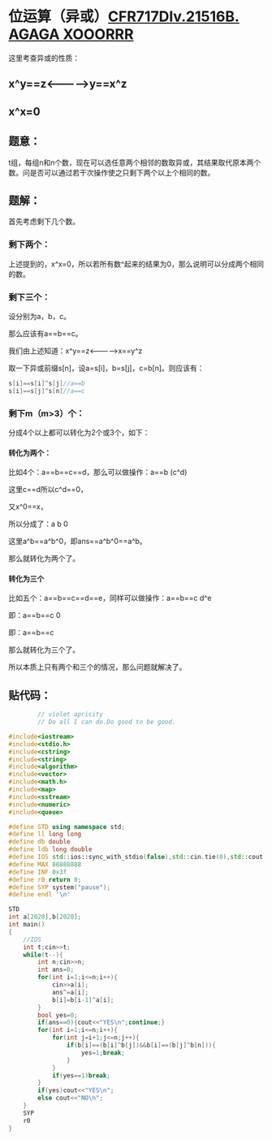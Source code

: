 # 位运算（异或）[CFR717DIv.21516B. AGAGA XOOORRR](https://codeforces.com/contest/1516/problem/B)

这里考查异或的性质：

## x^y==z<----->y==x^z

## x^x=0

## 题意：

t组，每组n和n个数，现在可以选任意两个相邻的数取异或，其结果取代原本两个数。问是否可以通过若干次操作使之只剩下两个以上个相同的数。

## 题解：

首先考虑剩下几个数。

### 剩下两个：

上述提到的，x^x=0，所以若所有数^起来的结果为0，那么说明可以分成两个相同的数。

### 剩下三个：

设分别为a，b，c。

那么应该有a==b==c。

我们由上述知道：x^y==z<----->x==y^z

取一下异或前缀s[n]，设a=s[i]，b=s[j]，c=b[n]。则应该有：

```c++
s[i]==s[i]^s[j]//a==b
s[i]==s[j]^s[n]//a==c
```

### 剩下m（m>3）个：

分成4个以上都可以转化为2个或3个，如下：

#### 转化为两个：

比如4个：a==b==c==d，那么可以做操作：a==b  (c^d)

这里c==d所以c^d==0，

又x^0==x，

所以分成了：a   b    0

这里a^b==a^b^0，即ans==a^b^0==a^b。

那么就转化为两个了。

#### 转化为三个

比如五个：a==b==c==d==e，同样可以做操作：a==b==c  d^e

即：a==b==c 0

即：a==b==c

那么就转化为三个了。

所以本质上只有两个和三个的情况，那么问题就解决了。

## 贴代码：

```c++
        // violet apricity
        // Do all I can do.Do good to be good.

#include<iostream>
#include<stdio.h>
#include<cstring>
#include<string>
#include<algorithm>
#include<vector>
#include<math.h>
#include<map>
#include<sstream>
#include<numeric>
#include<queue>

#define STD using namespace std;
#define ll long long
#define db double
#define ldb long double
#define IOS std::ios::sync_with_stdio(false),std::cin.tie(0),std::cout.tie(0);
#define MAX 88888888
#define INF 0x3f
#define r0 return 0;
#define SYP system("pause");
#define endl '\n'

STD
int a[2020],b[2020];
int main()
{
    //IOS
    int t;cin>>t;
    while(t--){
        int n;cin>>n;
        int ans=0;
        for(int i=1;i<=n;i++){
            cin>>a[i];
            ans^=a[i];
            b[i]=b[i-1]^a[i];
        }
        bool yes=0;
        if(ans==0){cout<<"YES\n";continue;}
        for(int i=1;i<=n;i++){
            for(int j=i+1;j<=n;j++){
                if(b[i]==(b[i]^b[j])&&b[i]==(b[j]^b[n])){
                    yes=1;break;
                }
            }
            if(yes==1)break;
        }
        if(yes)cout<<"YES\n";
        else cout<<"NO\n";
    }
    SYP
    r0
}
```

